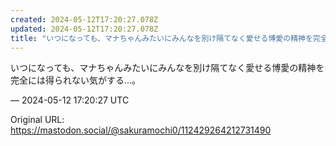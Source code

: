 ```yaml
---
created: 2024-05-12T17:20:27.078Z
updated: 2024-05-12T17:20:27.078Z
title: "いつになっても、マナちゃんみたいにみんなを別け隔てなく愛せる博愛の精神を完全には[...]"
---
```


<p>いつになっても、マナちゃんみたいにみんなを別け隔てなく愛せる博愛の精神を完全には得られない気がする…。</p>

&mdash; 2024-05-12 17:20:27 UTC

Original URL: https://mastodon.social/@sakuramochi0/112429264212731490

